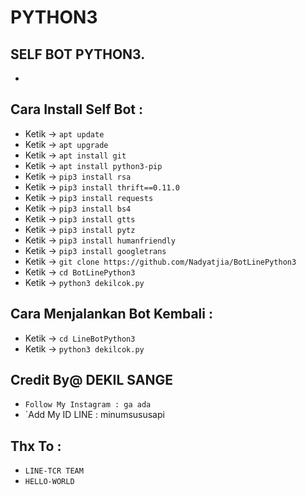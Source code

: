 # PYTHON3
SELF BOT PYTHON3.
------
-
Cara Install Self Bot :
------
- Ketik -> `apt update`
- Ketik -> `apt upgrade`
- Ketik -> `apt install git`
- Ketik -> `apt install python3-pip`
- Ketik -> `pip3 install rsa`
- Ketik -> `pip3 install thrift==0.11.0`
- Ketik -> `pip3 install requests`
- Ketik -> `pip3 install bs4`
- Ketik -> `pip3 install gtts`
- Ketik -> `pip3 install pytz`
- Ketik -> `pip3 install humanfriendly`
- Ketik -> `pip3 install googletrans`
- Ketik -> `git clone https://github.com/Nadyatjia/BotLinePython3`
- Ketik -> `cd BotLinePython3`
- Ketik -> `python3 dekilcok.py`

Cara Menjalankan Bot Kembali :
------
- Ketik -> `cd LineBotPython3`
- Ketik -> `python3 dekilcok.py`


Credit By@ DEKIL SANGE
------
- `Follow My Instagram : ga ada`
- `Add My ID LINE : minumsususapi

Thx To :
------
- `LINE-TCR TEAM`
- `HELLO-WORLD`
